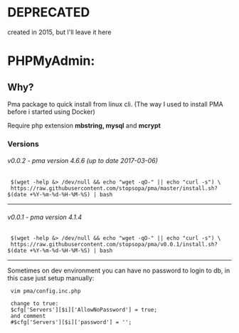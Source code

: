 # DEPRECATED
created in 2015, but I'll leave it here

PHPMyAdmin:
====


Why?
-


Pma package to quick install from linux cli.
(The way I used to install PMA before i started using Docker)
     
Require php extension **mbstring, mysql** and **mcrypt**   

### Versions  

###### v0.0.2 - pma version 4.6.6 (up to date 2017-03-06)


     $(wget -help &> /dev/null && echo "wget -qO-" || echo "curl -s") \
     https://raw.githubusercontent.com/stopsopa/pma/master/install.sh?$(date +%Y-%m-%d-%H-%M-%S) | bash
     
---    

###### v0.0.1 - pma version 4.1.4


     $(wget -help &> /dev/null && echo "wget -qO-" || echo "curl -s") \
     https://raw.githubusercontent.com/stopsopa/pma/v0.0.1/install.sh?$(date +%Y-%m-%d-%H-%M-%S) | bash
     
---    

Sometimes on dev environment you can have no password to login to db, in this case just setup manually:


     vim pma/config.inc.php
     
     change to true:
     $cfg['Servers'][$i]['AllowNoPassword'] = true;
     and comment
     #$cfg['Servers'][$i]['password'] = '';
